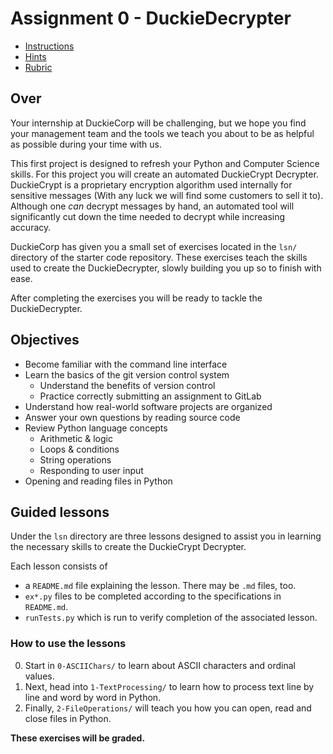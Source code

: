 # Assignment 0 - DuckieDecrypter

* [Instructions](instructions/Instructions.md)
* [Hints](instructions/Hints.md)
* [Rubric](instructions/Rubric.md)


## Over

Your internship at DuckieCorp will be challenging, but we hope you find your management team and the tools we teach you about to be as helpful as possible during your time with us.

This first project is designed to refresh your Python and Computer Science skills.  For this project you will create an automated DuckieCrypt Decrypter.  DuckieCrypt is a proprietary encryption algorithm used internally for sensitive messages (With any luck we will find some customers to sell it to).  Although one *can* decrypt messages by hand, an automated tool will significantly cut down the time needed to decrypt while increasing accuracy.

DuckieCorp has given you a small set of exercises located in the `lsn/` directory of the starter code repository.  These exercises teach the skills used to create the DuckieDecrypter, slowly building you up so to finish with ease.

After completing the exercises you will be ready to tackle the DuckieDecrypter.


## Objectives

-   Become familiar with the command line interface
-   Learn the basics of the git version control system
    -   Understand the benefits of version control
    -   Practice correctly submitting an assignment to GitLab
-   Understand how real-world software projects are organized
-   Answer your own questions by reading source code
-   Review Python language concepts
    -   Arithmetic & logic
    -   Loops & conditions
    -   String operations
    -   Responding to user input
-   Opening and reading files in Python



## Guided lessons

Under the `lsn` directory are three lessons designed to assist you in learning the necessary skills to create the DuckieCrypt Decrypter.

Each lesson consists of
*   a `README.md` file explaining the lesson.  There may be `.md` files, too.
*   `ex*.py` files to be completed according to the specifications in `README.md`.
*   `runTests.py` which is run to verify completion of the associated lesson.


### How to use the lessons

0.  Start in `0-ASCIIChars/` to learn about ASCII characters and ordinal values.
1.  Next, head into `1-TextProcessing/` to learn how to process text line by line and word by word in Python.
2.  Finally, `2-FileOperations/` will teach you how you can open, read and close files in Python.

**These exercises will be graded.**
